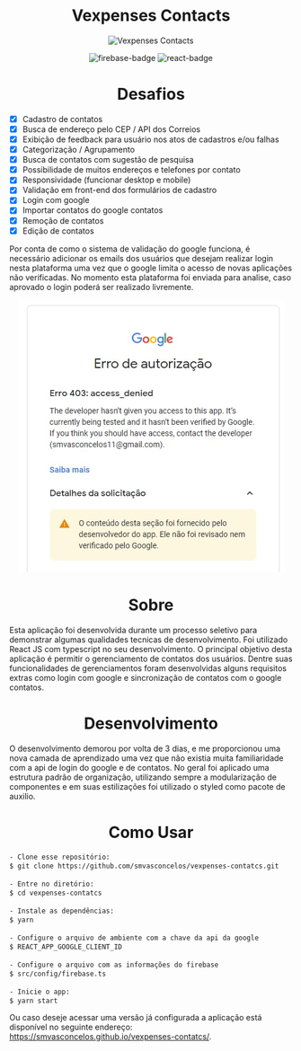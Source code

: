 <h1 align="center">
	Vexpenses Contacts
</h1>

<p align="center">
	<img alt="Vexpenses Contacts" title="Vexpences Contacts" src=".github/capa.png" />
</p>

<p align="center">
	<img alt="firebase-badge" title="firebase-badge" src="https://img.shields.io/badge/firebase-%23039BE5.svg?style=for-the-badge&logo=firebase" />
	<img alt="react-badge" title="react-badge" src="https://img.shields.io/badge/react-%2320232a.svg?style=for-the-badge&logo=react&logoColor=%2361DAFB" />
</p>

<h1 align="center">Desafios</h1>

- [x] Cadastro de contatos
- [x] Busca de endereço pelo CEP / API dos Correios
- [x] Exibição de feedback para usuário nos atos de cadastros e/ou falhas
- [x] Categorização / Agrupamento
- [x] Busca de contatos com sugestão de pesquisa
- [x] Possibilidade de muitos endereços e telefones por contato
- [x] Responsividade (funcionar desktop e mobile)
- [x] Validação em front-end dos formulários de cadastro
- [x] Login com google
- [x] Importar contatos do google contatos
- [x] Remoção de contatos
- [x] Edição de contatos

Por conta de como o sistema de validação do google funciona, é necessário adicionar os emails dos usuários que desejam realizar login nesta plataforma uma vez que o google limita o acesso de novas aplicações não verificadas. No momento esta plataforma foi enviada para analise, caso aprovado o login poderá ser realizado livremente.

<p align="center">
<img alt="denied-access" title="denied-access" src=".github/denied.jpg" />
</p>

<h1 align="center"> Sobre </h1>
<p>
	Esta aplicação foi desenvolvida durante um processo seletivo para demonstrar algumas qualidades tecnicas de desenvolvimento.
	Foi utilizado React JS com typescript no seu desenvolvimento. O principal objetivo desta aplicação é permitir o gerenciamento de contatos dos usuários. Dentre suas funcionalidades de gerenciamentos foram desenvolvidas alguns requisitos extras como login com google e sincronização de contatos com o google contatos.
</p>


<h1 align="center"> Desenvolvimento </h1>
O desenvolvimento demorou por volta de 3 dias, e me proporcionou uma nova camada de aprendizado uma vez que não existia muita familiaridade com a api de login do google e de contatos. No geral foi aplicado uma estrutura padrão de organização, utilizando sempre a modularização de componentes e em suas estilizações foi utilizado o styled como pacote de auxilio.


<h1 align="center"> Como Usar </h1>

```
- Clone esse repositório:
$ git clone https://github.com/smvasconcelos/vexpenses-contatcs.git

- Entre no diretório:
$ cd vexpenses-contatcs

- Instale as dependências:
$ yarn

- Configure o arquivo de ambiente com a chave da api da google
$ REACT_APP_GOOGLE_CLIENT_ID

- Configure o arquivo com as informações do firebase
$ src/config/firebase.ts

- Inicie o app:
$ yarn start
```
Ou caso deseje acessar uma versão já configurada a aplicação está disponível no seguinte endereço: https://smvasconcelos.github.io/vexpenses-contatcs/.
